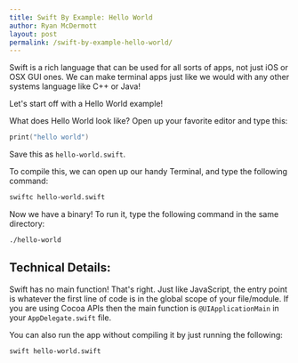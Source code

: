 ```yaml
---
title: Swift By Example: Hello World
author: Ryan McDermott
layout: post
permalink: /swift-by-example-hello-world/
---
```

Swift is a rich language that can be used for all sorts of apps, not just iOS or OSX GUI ones. We can make terminal apps just like we would with any other systems language like C++ or Java!

Let's start off with a Hello World example!

What does Hello World look like? Open up your favorite editor and type this:

```swift
print("hello world")
```

Save this as `hello-world.swift`.

To compile this, we can open up our handy Terminal, and type the following command:

```bash
swiftc hello-world.swift
```

Now we have a binary! To run it, type the following command in the same directory:
```bash
./hello-world
```

## Technical Details:
Swift has no main function! That's right. Just like JavaScript, the entry point is whatever the first line of code is in the global scope of your file/module. If you are using Cocoa APIs then the main function is `@UIApplicationMain` in your `AppDelegate.swift` file.

You can also run the app without compiling it by just running the following:

```bash
swift hello-world.swift
```
